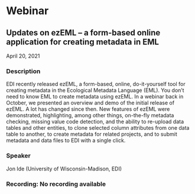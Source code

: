 # Webinar

## Updates on ezEML – a form-based online application for creating metadata in EML

April 20, 2021

### Description

EDI recently released ezEML, a form-based, online, do-it-yourself tool for creating metadata in the Ecological Metadata Language (EML). You don’t need to know EML to create metadata using ezEML. In a webinar back in October, we presented an overview and demo of the initial release of ezEML. A lot has changed since then. New features of ezEML were demonstrated, highlighting, among other things, on-the-fly metadata checking, missing value code detection, and the ability to re-upload data tables and other entities, to clone selected column attributes from one data table to another, to create metadata for related projects, and to submit metadata and data files to EDI with a single click.

### Speaker

Jon Ide (University of Wisconsin-Madison, EDI)

### Recording: No recording available

<!-- Webinars -->

